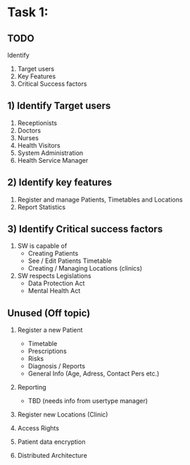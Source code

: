 # Task 1:

## TODO

Identify

1) Target users
2) Key Features
3) Critical Success factors

## 1) Identify Target users

1) Receptionists
2) Doctors
3) Nurses
4) Health Visitors
5) System Administration
6) Health Service Manager

## 2) Identify key features

1) Register and manage Patients, Timetables and Locations
2) Report Statistics

## 3) Identify Critical success factors

1) SW is capable of
    - Creating Patients
    - See / Edit Patients Timetable
    - Creating / Managing Locations (clinics)
2) SW respects Legislations
    - Data Protection Act
    - Mental Health Act

## Unused (Off topic)

1) Register a new Patient
   - Timetable
   - Prescriptions
   - Risks
   - Diagnosis / Reports
   - General Info (Age, Adress, Contact Pers etc.)
2) Reporting
   - TBD (needs info from usertype manager)
3) Register new Locations (Clinic)
4) Access Rights
5) Patient data encryption


1) Distributed Architecture
